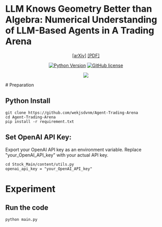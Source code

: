 # LLM Knows Geometry Better than Algebra: Numerical Understanding of LLM-Based Agents in A Trading Arena
<div align="center">

[[arXiv]](https://arxiv.org/abs/2502.17967)
[[PDF]](https://arxiv.org/pdf/2502.17967)

[![Python Version](https://img.shields.io/badge/Python-3.10-blue.svg)]()
[![GitHub license](https://img.shields.io/badge/MIT-blue)]()

![](docs/images/cradle-intro-cr.png)

</div>
# Preparation

## Python Install
```
git clone https://github.com/wekjsdvnm/Agent-Trading-Arena
cd Agent-Trading-Arena
pip install -r requirement.txt
```
## Set OpenAI API Key: 
Export your OpenAI API key as an environment variable. Replace "your_OpenAI_API_key" with your actual API key. 
```
cd Stock_Main/content/utils.py
openai_api_key = "your_OpenAI_API_key"
```
# Experiment

## Run the code
```
python main.py
```
